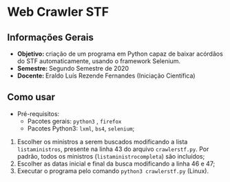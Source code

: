 # Web Crawler STF

## Informações Gerais
* <b> Objetivo: </b> criação de um programa em Python capaz de baixar acórdãos do STF automaticamente, usando o framework Selenium.
* <b> Semestre: </b> Segundo Semestre de 2020
* <b> Docente: </b> Eraldo Luís Rezende Fernandes (Iniciação Científica)

## Como usar
* Pré-requisitos: 
    - Pacotes gerais: `python3` , `firefox`
    - Pacotes Python3: `lxml`, `bs4`, `selenium`;
1. Escolher os ministros a serem buscados modificando a lista `listaministros`, presente na linha 43 do arquivo `crawlerstf.py`. Por padrão, todos os ministros (`listaministrocompleta`) são incluídos;
2. Escolher as datas inicial e final da busca modificando a linha 46 e 47;
3. Executar o programa pelo comando `python3 crawlerstf.py` (Linux).
